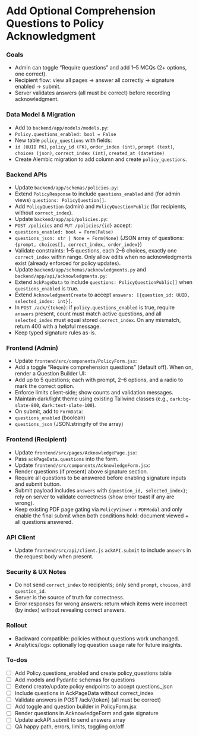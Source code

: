 <!-- 4c05dc77-2ff2-4bc2-a4ee-78adc0c512c1 5a754b82-b591-463b-a91c-c60f0b2df67f -->
# Add Optional Comprehension Questions to Policy Acknowledgment

### Goals

- Admin can toggle “Require questions” and add 1–5 MCQs (2+ options, one correct).
- Recipient flow: view all pages → answer all correctly → signature enabled → submit.
- Server validates answers (all must be correct) before recording acknowledgment.

### Data Model & Migration

- Add to `backend/app/models/models.py`:
- `Policy.questions_enabled: bool = False`
- New table `policy_questions` with fields:
- `id (UUID PK)`, `policy_id (FK)`, `order_index (int)`, `prompt (text)`, `choices (json)`, `correct_index (int)`, `created_at (datetime)`
- Create Alembic migration to add column and create `policy_questions`.

### Backend APIs

- Update `backend/app/schemas/policies.py`:
- Extend `PolicyResponse` to include `questions_enabled` and (for admin views) `questions: PolicyQuestion[]`.
- Add `PolicyQuestion` (admin) and `PolicyQuestionPublic` (for recipients, without `correct_index`).
- Update `backend/app/api/policies.py`:
- `POST /policies` and `PUT /policies/{id}` accept:
- `questions_enabled: bool = Form(False)`
- `questions_json: str | None = Form(None)` (JSON array of questions: `{prompt, choices[], correct_index, order_index}`)
- Validate constraints: 1–5 questions, each 2–6 choices, exactly one `correct_index` within range. Only allow edits when no acknowledgments exist (already enforced for policy updates).
- Update `backend/app/schemas/acknowledgments.py` and `backend/app/api/acknowledgments.py`:
- Extend `AckPageData` to include `questions: PolicyQuestionPublic[]` when `questions_enabled` is true.
- Extend `AcknowledgmentCreate` to accept `answers: [{question_id: UUID, selected_index: int}]`.
- In `POST /ack/{token}`: if `policy.questions_enabled` is true, require `answers` present, count must match active questions, and all `selected_index` must equal stored `correct_index`. On any mismatch, return 400 with a helpful message.
- Keep typed signature rules as-is.

### Frontend (Admin)

- Update `frontend/src/components/PolicyForm.jsx`:
- Add a toggle “Require comprehension questions” (default off). When on, render a Question Builder UI:
- Add up to 5 questions; each with prompt, 2–6 options, and a radio to mark the correct option.
- Enforce limits client-side; show counts and validation messages.
- Maintain dark/light theme using existing Tailwind classes (e.g., `dark:bg-slate-800`, `dark:text-slate-100`).
- On submit, add to `FormData`:
- `questions_enabled` (boolean)
- `questions_json` (JSON.stringify of the array)

### Frontend (Recipient)

- Update `frontend/src/pages/AcknowledgePage.jsx`:
- Pass `ackPageData.questions` into the form.
- Update `frontend/src/components/AcknowledgeForm.jsx`:
- Render questions (if present) above signature section.
- Require all questions to be answered before enabling signature inputs and submit button.
- Submit payload includes `answers` with `{question_id, selected_index}`; rely on server to validate correctness (show error toast if any are wrong).
- Keep existing PDF page gating via `PolicyViewer` + `PDFModal` and only enable the final submit when both conditions hold: document viewed + all questions answered.

### API Client

- Update `frontend/src/api/client.js` `ackAPI.submit` to include `answers` in the request body when present.

### Security & UX Notes

- Do not send `correct_index` to recipients; only send `prompt`, `choices`, and `question_id`.
- Server is the source of truth for correctness.
- Error responses for wrong answers: return which items were incorrect (by index) without revealing correct answers.

### Rollout

- Backward compatible: policies without questions work unchanged.
- Analytics/logs: optionally log question usage rate for future insights.

### To-dos

- [ ] Add Policy.questions_enabled and create policy_questions table
- [ ] Add models and Pydantic schemas for questions
- [ ] Extend create/update policy endpoints to accept questions_json
- [ ] Include questions in AckPageData without correct_index
- [ ] Validate answers in POST /ack/{token} (all must be correct)
- [ ] Add toggle and question builder in PolicyForm.jsx
- [ ] Render questions in AcknowledgeForm and gate signature
- [ ] Update ackAPI.submit to send answers array
- [ ] QA happy path, errors, limits, toggling on/off